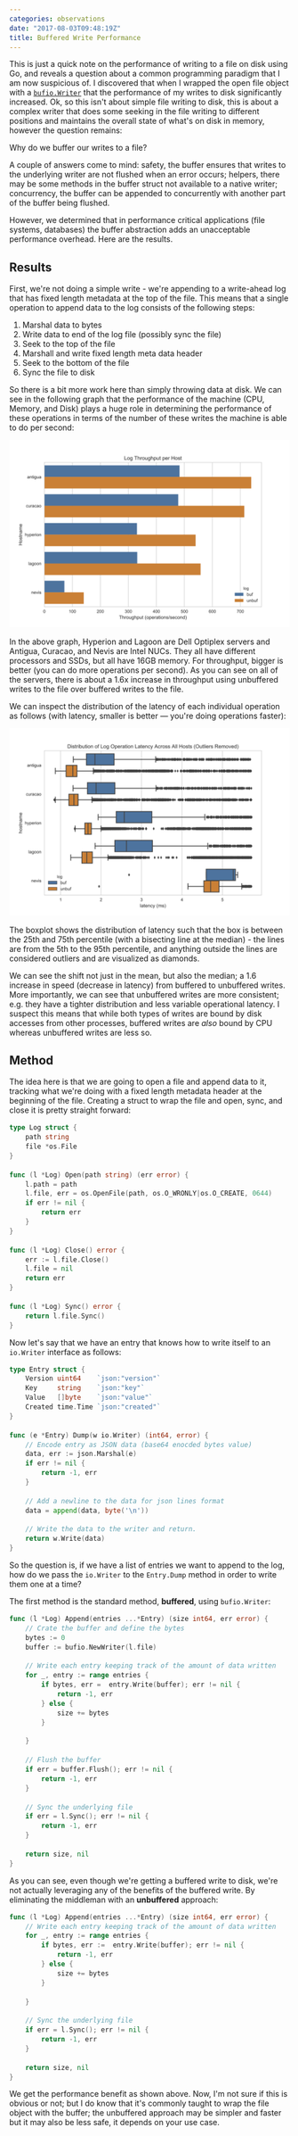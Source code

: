 ```yaml
---
categories: observations
date: "2017-08-03T09:48:19Z"
title: Buffered Write Performance
---
```


This is just a quick note on the performance of writing to a file on disk using Go, and reveals a question about a common programming paradigm that I am now suspicious of.  I discovered that when I wrapped the open file object with a [`bufio.Writer`](https://golang.org/pkg/bufio/#Writer) that the performance of my writes to disk significantly increased. Ok, so this isn't about simple file writing to disk, this is about a complex writer that does some seeking in the file writing to different positions and maintains the overall state of what's on disk in memory, however the question remains:

Why do we buffer our writes to a file?

A couple of answers come to mind: safety, the buffer ensures that writes to the underlying writer are not flushed when an error occurs; helpers, there may be some methods in the buffer struct not available to a native writer; concurrency, the buffer can be appended to concurrently with another part of the buffer being flushed.

However, we determined that in performance critical applications (file systems, databases) the buffer abstraction adds an unacceptable performance overhead. Here are the results.

## Results

First, we're not doing a simple write - we're appending to a write-ahead log that has fixed length metadata at the top of the file. This means that a single operation to append data to the log consists of the following steps:

1. Marshal data to bytes
2. Write data to end of the log file (possibly sync the file)
3. Seek to the top of the file
4. Marshall and write fixed length meta data header
5. Seek to the bottom of the file
6. Sync the file to disk

So there is a bit more work here than simply throwing data at disk. We can see in the following graph that the performance of the machine (CPU, Memory, and Disk) plays a huge role in determining the performance of these operations in terms of the number of these writes the machine is able to do per second:

[![Write Throughput (ops/sec)](/images/2017-08-03-logtp-buf.png)](/images/2017-08-03-logtp-buf.png)

In the above graph, Hyperion and Lagoon are Dell Optiplex servers and Antigua, Curacao, and Nevis are Intel NUCs. They all have different processors and SSDs, but all have 16GB memory. For throughput, bigger is better (you can do more operations per second). As you can see on all of the servers, there is about a 1.6x increase in throughput using unbuffered writes to the file over buffered writes to the file.

We can inspect the distribution of the latency of each individual operation as follows (with latency, smaller is better &mdash; you're doing operations faster):

[![Operation Latency Distribution](/images/2017-08-03-write-latency-buf.png)](/images/2017-08-03-write-latency-buf.png)

The boxplot shows the distribution of latency such that the box is between the 25th and 75th percentile (with a bisecting line at the median) - the lines are from the 5th to the 95th percentile, and anything outside the lines are considered outliers and are visualized as diamonds.

We can see the shift not just in the mean, but also the median; a 1.6 increase in speed (decrease in latency) from buffered to unbuffered writes. More importantly, we can see that unbuffered writes are more consistent; e.g. they have a tighter distribution and less variable operational latency. I suspect this means that while both types of writes are bound by disk accesses from other processes, buffered writes are _also_ bound by CPU whereas unbuffered writes are less so.

## Method

The idea here is that we are going to open a file and append data to it, tracking what we're doing with a fixed length metadata header at the beginning of the file. Creating a struct to wrap the file and open, sync, and close it is pretty straight forward:

```go
type Log struct {
    path string
    file *os.File
}

func (l *Log) Open(path string) (err error) {
    l.path = path
    l.file, err = os.OpenFile(path, os.O_WRONLY|os.O_CREATE, 0644)
    if err != nil {
        return err
    }
}

func (l *Log) Close() error {
    err := l.file.Close()
    l.file = nil
    return err
}

func (l *Log) Sync() error {
    return l.file.Sync()
}
```

Now let's say that we have an entry that knows how to write itself to an `io.Writer` interface as follows:

```go
type Entry struct {
    Version uint64    `json:"version"`
    Key     string    `json:"key"`
    Value   []byte    `json:"value"`
    Created time.Time `json:"created"`
}

func (e *Entry) Dump(w io.Writer) (int64, error) {
    // Encode entry as JSON data (base64 enocded bytes value)
    data, err := json.Marshal(e)
    if err != nil {
        return -1, err
    }

    // Add a newline to the data for json lines format
    data = append(data, byte('\n'))

    // Write the data to the writer and return.
    return w.Write(data)
}
```

So the question is, if we have a list of entries we want to append to the log, how do we pass the `io.Writer` to the `Entry.Dump` method in order to write them one at a time?

The first method is the standard method, **buffered**, using `bufio.Writer`:

```go
func (l *Log) Append(entries ...*Entry) (size int64, err error) {
    // Crate the buffer and define the bytes
    bytes := 0
    buffer := bufio.NewWriter(l.file)

    // Write each entry keeping track of the amount of data written
    for _, entry := range entries {
        if bytes, err =  entry.Write(buffer); err != nil {
            return -1, err
        } else {
            size += bytes
        }

    }

    // Flush the buffer
    if err = buffer.Flush(); err != nil {
        return -1, err
    }

    // Sync the underlying file
    if err = l.Sync(); err != nil {
        return -1, err
    }

    return size, nil
}
```

As you can see, even though we're getting a buffered write to disk, we're not actually leveraging any of the benefits of the buffered write. By eliminating the middleman with an **unbuffered** approach:

```go
func (l *Log) Append(entries ...*Entry) (size int64, err error) {
    // Write each entry keeping track of the amount of data written
    for _, entry := range entries {
        if bytes, err :=  entry.Write(buffer); err != nil {
            return -1, err
        } else {
            size += bytes
        }

    }

    // Sync the underlying file
    if err = l.Sync(); err != nil {
        return -1, err
    }

    return size, nil
}
```

We get the performance benefit as shown above. Now, I'm not sure if this is obvious or not; but I do know that it's commonly taught to wrap the file object with the buffer; the unbuffered approach may be simpler and faster but it may also be less safe, it depends on your use case.
